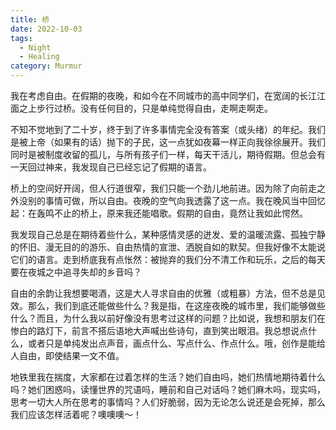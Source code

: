 ```yaml
---
title: 桥
date: 2022-10-03
tags:
  - Night
  - Healing
category: Murmur
---
```


我在考虑自由。在假期的夜晚，和如今在不同城市的高中同学们，在宽阔的长江江面之上步行过桥。没有任何目的，只是单纯觉得自由，走啊走啊走。

不知不觉地到了二十岁，终于到了许多事情完全没有答案（或头绪）的年纪。我们是被上帝（如果有的话）抛下的子民，这一点犹如夜幕一样正向我徐徐展开。我们同时是被制度收留的孤儿，与所有孩子们一样，每天干活儿，期待假期。但总会有一天回过神来，我发现自己已经忘记了假期的语言。

桥上的空间好开阔，但人行道很窄，我们只能一个劲儿地前进。因为除了向前走之外没别的事情可做，所以自由。夜晚的空气向我透露了这一点。我在晚风当中回忆起：在轰鸣不止的桥上，原来我还能唱歌。假期的自由，竟然让我如此愕然。

我发现自己总是在期待着些什么，某种感情灵感的迸发、爱的温暖流露、孤独宁静的怀旧、漫无目的的游乐、自由热情的宣泄、洒脱自如的默契。但我好像不太能说它们的语言。走到桥底我有点怅然：被抛弃的我们分不清工作和玩乐，之后的每天要在夜城之中追寻失却的乡音吗？

自由的余韵让我想要喝酒，这是大人寻求自由的优雅（或粗暴）方法，但不总是见效。那么，我们到底还能做些什么？我是指，在这座夜晚的城市里，我们能够做些什么？而且，为什么我以前好像没有思考过这样的问题？比如说，我想和朋友们在惨白的路灯下，前言不搭后语地大声喊出些诗句，直到笑出眼泪。我总想说点什么，或者只是单纯发出点声音，画点什么、写点什么、作点什么。哦，创作是能给人自由，即使结果一文不值。

地铁里我在揣度，大家都在过着怎样的生活？她们自由吗，她们热情地期待着什么吗？她们困惑吗，读懂世界的咒语吗，睡前和自己对话吗？她们麻木吗，现实吗，思考一切大人所在思考的事情吗？人们好脆弱，因为无论怎么说还是会死掉，那么我们应该怎样活着呢？噢噢噢～！
